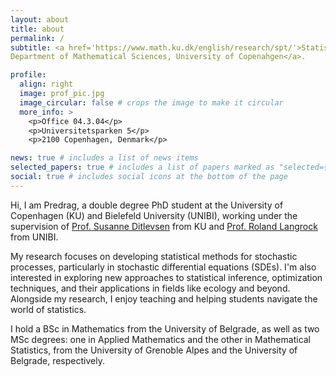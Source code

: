 ```yaml
---
layout: about
title: about
permalink: /
subtitle: <a href='https://www.math.ku.dk/english/research/spt/'>Statistics and Probability Theory, 
Department of Mathematical Sciences, University of Copenahgen</a>. 

profile:
  align: right
  image: prof_pic.jpg
  image_circular: false # crops the image to make it circular
  more_info: >
    <p>Office 04.3.04</p>
    <p>Universitetsparken 5</p>
    <p>2100 Copenhagen, Denmark</p>

news: true # includes a list of news items
selected_papers: true # includes a list of papers marked as "selected={true}"
social: true # includes social icons at the bottom of the page
---
```


Hi, I am Predrag, a double degree PhD student at the University of Copenhagen (KU) and Bielefeld University (UNIBI), working under the supervision of [Prof. Susanne Ditlevsen](https://web.math.ku.dk/~susanne/) from KU and [Prof. Roland Langrock](https://www.uni-bielefeld.de/fakultaeten/wirtschaftswissenschaften/lehrbereiche/stats/team/prof.-dr.-roland-langrock/) from UNIBI. 

My research focuses on developing statistical methods for stochastic processes, particularly in stochastic differential equations (SDEs). I'm also interested in exploring new approaches to statistical inference, optimization techniques, and their applications in fields like ecology and beyond. Alongside my research, I enjoy teaching and helping students navigate the world of statistics.

I hold a BSc in Mathematics from the University of Belgrade, as well as two MSc degrees: one in Applied Mathematics and the other in Mathematical Statistics, from the University of Grenoble Alpes and the University of Belgrade, respectively.
